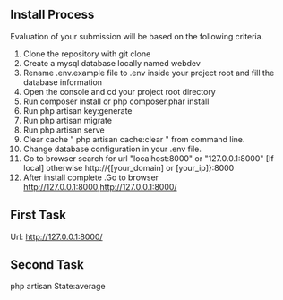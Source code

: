 ## Install Process
Evaluation of your submission will be based on the following criteria. 

1. Clone the repository with git clone
2. Create a  mysql database locally named webdev
3. Rename .env.example file to .env inside your project root and fill the database information
4. Open the console and cd your project root directory
5. Run composer install or php composer.phar install
6. Run php artisan key:generate
7. Run php artisan migrate
8. Run php artisan serve
9. Clear cache " php artisan cache:clear " from command line.
10. Change database configuration in your .env file.
11. Go to browser search for url "localhost:8000" or "127.0.0.1:8000" [If local] otherwise http://{[your_domain] or [your_ip]}:8000
12. After install complete .Go to browser http://127.0.0.1:8000,http://127.0.0.1:8000/

## First Task
Url: http://127.0.0.1:8000/

## Second Task
php artisan  State:average
